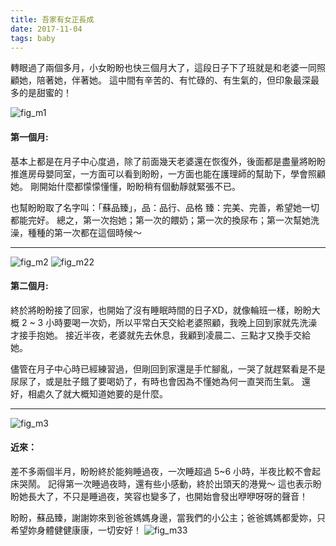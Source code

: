 ```yaml
---
title: 吾家有女正長成
date: 2017-11-04
tags: baby
---
```


轉眼過了兩個多月，小女盼盼也快三個月大了，這段日子下了班就是和老婆一同照顧她，陪著她，伴著她。 這中間有辛苦的、有忙碌的、有生氣的，但印象最深最多的是甜蜜的！

![fig_m1](/imgs/fig_m1.jpg)

#### 第一個月:

基本上都是在月子中心度過，除了前面幾天老婆還在恢復外，後面都是盡量將盼盼推進房母嬰同室，一方面可以看到盼盼，一方面也能在護理師的幫助下，學會照顧她。 剛開始什麼都懞懞懂懂，盼盼稍有個動靜就緊張不已。 

也幫盼盼取了名字叫：「蘇品臻」，品：品行、品格  臻：完美、完善，希望她一切都能完好。  總之，第一次抱她；第一次的餵奶；第一次的換尿布；第一次幫她洗澡，種種的第一次都在這個時候～

----

![fig_m2](/imgs/fig_m2.jpg)
![fig_m22](/imgs/fig_m22.jpg)

#### 第二個月:

終於將盼盼接了回家，也開始了沒有睡眠時間的日子XD，就像輪班一樣，盼盼大概 2 ~ 3 小時要喝一次奶，所以平常白天交給老婆照顧，我晚上回到家就先洗澡才接手抱她。  接近半夜，老婆就先去休息，我顧到凌晨二、三點才又換手交給她。

儘管在月子中心時已經練習過，但剛回到家還是手忙腳亂，一哭了就趕緊看是不是尿尿了，或是肚子餓了要喝奶了，有時也會因為不懂她為何一直哭而生氣。  還好，相處久了就大概知道她要的是什麼。

---

![fig_m3](/imgs/fig_m3.jpg)

#### 近來：

差不多兩個半月，盼盼終於能夠睡過夜，一次睡超過 5~6 小時，半夜比較不會起床哭鬧。  記得第一次睡過夜時，還有些小感動，終於出頭天的港覺～
這也表示盼盼她長大了，不只是睡過夜，笑容也變多了，也開始會發出咿咿呀呀的聲音！

盼盼，蘇品臻，謝謝妳來到爸爸媽媽身邊，當我們的小公主；爸爸媽媽都愛妳，只希望妳身體健健康康，一切安好！
![fig_m33](/imgs/fig_m33.jpg)
